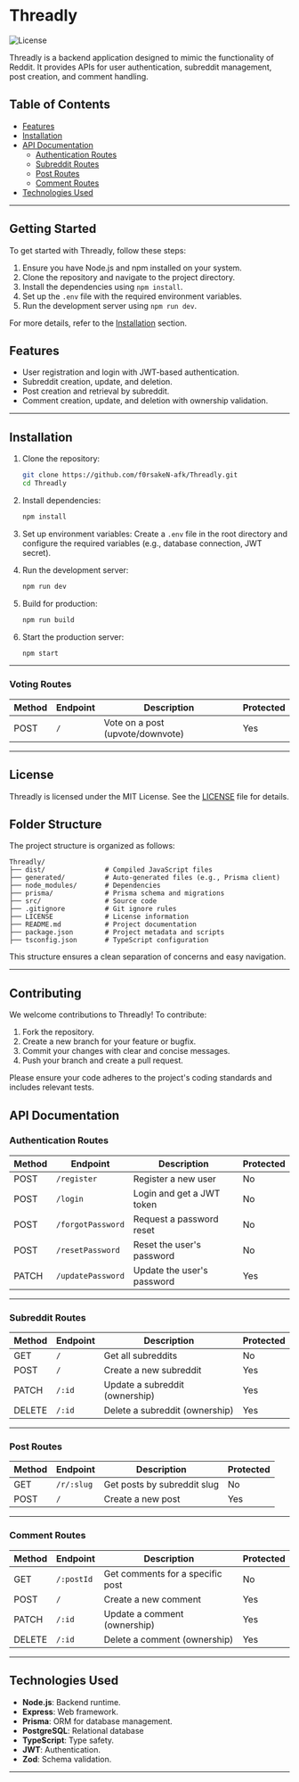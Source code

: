 # Threadly

![License](https://img.shields.io/badge/license-MIT-blue)

Threadly is a backend application designed to mimic the functionality of Reddit. It provides APIs for user authentication, subreddit management, post creation, and comment handling.

## Table of Contents

- [Features](#features)
- [Installation](#installation)
- [API Documentation](#api-documentation)
  - [Authentication Routes](#authentication-routes)
  - [Subreddit Routes](#subreddit-routes)
  - [Post Routes](#post-routes)
  - [Comment Routes](#comment-routes)
- [Technologies Used](#technologies-used)

---

## Getting Started

To get started with Threadly, follow these steps:

1. Ensure you have Node.js and npm installed on your system.
2. Clone the repository and navigate to the project directory.
3. Install the dependencies using `npm install`.
4. Set up the `.env` file with the required environment variables.
5. Run the development server using `npm run dev`.

For more details, refer to the [Installation](#installation) section.

## Features

- User registration and login with JWT-based authentication.
- Subreddit creation, update, and deletion.
- Post creation and retrieval by subreddit.
- Comment creation, update, and deletion with ownership validation.

---

## Installation

1. Clone the repository:

   ```bash
   git clone https://github.com/f0rsakeN-afk/Threadly.git
   cd Threadly
   ```

2. Install dependencies:

   ```bash
   npm install
   ```

3. Set up environment variables:
   Create a `.env` file in the root directory and configure the required variables (e.g., database connection, JWT secret).

4. Run the development server:

   ```bash
   npm run dev
   ```

5. Build for production:

   ```bash
   npm run build
   ```

6. Start the production server:
   ```bash
   npm start
   ```

---

### Voting Routes

| Method | Endpoint         | Description                       | Protected |
|--------|------------------|-----------------------------------|-----------|
| POST   | `/`              | Vote on a post (upvote/downvote) | Yes       |

---

## License

Threadly is licensed under the MIT License. See the [LICENSE](LICENSE) file for details.

## Folder Structure

The project structure is organized as follows:

```
Threadly/
├── dist/               # Compiled JavaScript files
├── generated/          # Auto-generated files (e.g., Prisma client)
├── node_modules/       # Dependencies
├── prisma/             # Prisma schema and migrations
├── src/                # Source code
├── .gitignore          # Git ignore rules
├── LICENSE             # License information
├── README.md           # Project documentation
├── package.json        # Project metadata and scripts
├── tsconfig.json       # TypeScript configuration
```

This structure ensures a clean separation of concerns and easy navigation.

---

## Contributing

We welcome contributions to Threadly! To contribute:

1. Fork the repository.
2. Create a new branch for your feature or bugfix.
3. Commit your changes with clear and concise messages.
4. Push your branch and create a pull request.

Please ensure your code adheres to the project's coding standards and includes relevant tests.

## API Documentation

### Authentication Routes

| Method | Endpoint          | Description                | Protected |
| ------ | ----------------- | -------------------------- | --------- |
| POST   | `/register`       | Register a new user        | No        |
| POST   | `/login`          | Login and get a JWT token  | No        |
| POST   | `/forgotPassword` | Request a password reset   | No        |
| POST   | `/resetPassword`  | Reset the user's password  | No        |
| PATCH  | `/updatePassword` | Update the user's password | Yes       |

---

### Subreddit Routes

| Method | Endpoint | Description                    | Protected |
| ------ | -------- | ------------------------------ | --------- |
| GET    | `/`      | Get all subreddits             | No        |
| POST   | `/`      | Create a new subreddit         | Yes       |
| PATCH  | `/:id`   | Update a subreddit (ownership) | Yes       |
| DELETE | `/:id`   | Delete a subreddit (ownership) | Yes       |

---

### Post Routes

| Method | Endpoint   | Description                 | Protected |
| ------ | ---------- | --------------------------- | --------- |
| GET    | `/r/:slug` | Get posts by subreddit slug | No        |
| POST   | `/`        | Create a new post           | Yes       |

---

### Comment Routes

| Method | Endpoint   | Description                      | Protected |
| ------ | ---------- | -------------------------------- | --------- |
| GET    | `/:postId` | Get comments for a specific post | No        |
| POST   | `/`        | Create a new comment             | Yes       |
| PATCH  | `/:id`     | Update a comment (ownership)     | Yes       |
| DELETE | `/:id`     | Delete a comment (ownership)     | Yes       |

---

## Technologies Used

- **Node.js**: Backend runtime.
- **Express**: Web framework.
- **Prisma**: ORM for database management.
- **PostgreSQL**: Relational database
- **TypeScript**: Type safety.
- **JWT**: Authentication.
- **Zod**: Schema validation.

---
